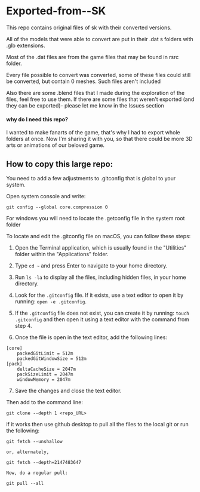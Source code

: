 # Exported-from--SK
 This repo contains original files of sk with their converted versions.

 All of the models that were able to convert are put in their .dat s folders with .glb extensions. 

 Most of the .dat files are from the game files that may be found in rsrc folder. 

Every file possible to convert was converted, some of these files could still be converted, but contain 0 meshes. Such files aren't included

Also there are some .blend files that I made during the exploration of the files, feel free to use them.
If there are some files that weren't exported (and they can be exported)- please let me know in the Issues section 
#### why do I need this repo?
I wanted to make fanarts of the game, that's why I had to export whole folders at once. 
Now I'm sharing it with you, so that there could be more 3D arts or animations of our beloved game.

## How to copy this large repo:
You need to add a few adjustments to .gitconfig that is global to your system.

Open system console and write:

```commandline
git config --global core.compression 0
```

For windows you will need to locate the .getconfig file in the system root folder

To locate and edit the .gitconfig file on macOS, you can follow these steps:

1. Open the Terminal application, which is usually found in the "Utilities" folder within the "Applications" folder.

2. Type `cd ~` and press Enter to navigate to your home directory.

3. Run `ls -la` to display all the files, including hidden files, in your home directory.

4. Look for the `.gitconfig` file. If it exists, use a text editor to open it by running: `open -e .gitconfig`.

5. If the `.gitconfig` file does not exist, you can create it by running: `touch .gitconfig` and then open it using a text editor with the command from step 4.

6. Once the file is open in the text editor, add the following lines:

```
[core]
    packedGitLimit = 512m
    packedGitWindowSize = 512m
[pack]
    deltaCacheSize = 2047m
    packSizeLimit = 2047m
    windowMemory = 2047m
```

7. Save the changes and close the text editor.

Then add to the command line:

```commandline
git clone --depth 1 <repo_URL>
```
if it works then use github desktop to pull all the files to the local git or run the following:
```commandline
git fetch --unshallow 

or, alternately,

git fetch --depth=2147483647

Now, do a regular pull:

git pull --all

```
